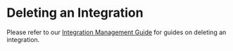 # Deleting an Integration
Please refer to our [Integration Management Guide](./guide.md#deleting-an-integration) for guides on deleting an integration.